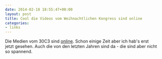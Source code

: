 ```yaml
---
date: 2014-02-18 18:55:47+00:00
layout: post
title: Cool die Videos vom Weihnachtlichen Kongress sind online
categories:
- links
---
```


Die Medien vom 30C3 sind [online](http://media.ccc.de/browse/congress/). Schon einige Zeit aber ich hab's erst jetzt gesehen. Auch die von den letzten Jahren sind da - die sind aber nicht so spannend.
